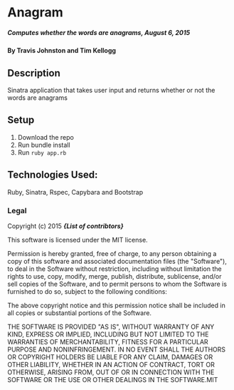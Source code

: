 # Anagram

##### Computes whether the words are anagrams, August 6, 2015

#### By Travis Johnston and Tim Kellogg

## Description

Sinatra application that takes user input and returns whether or not the words are anagrams

## Setup

1. Download the repo
2. Run bundle install
3. Run `ruby app.rb`

## Technologies Used:

Ruby, Sinatra, Rspec, Capybara and Bootstrap

### Legal

Copyright (c) 2015 **_{List of contribtors}_**

This software is licensed under the MIT license.

Permission is hereby granted, free of charge, to any person obtaining a copy
of this software and associated documentation files (the "Software"), to deal
in the Software without restriction, including without limitation the rights
to use, copy, modify, merge, publish, distribute, sublicense, and/or sell
copies of the Software, and to permit persons to whom the Software is
furnished to do so, subject to the following conditions:

The above copyright notice and this permission notice shall be included in
all copies or substantial portions of the Software.

THE SOFTWARE IS PROVIDED "AS IS", WITHOUT WARRANTY OF ANY KIND, EXPRESS OR
IMPLIED, INCLUDING BUT NOT LIMITED TO THE WARRANTIES OF MERCHANTABILITY,
FITNESS FOR A PARTICULAR PURPOSE AND NONINFRINGEMENT. IN NO EVENT SHALL THE
AUTHORS OR COPYRIGHT HOLDERS BE LIABLE FOR ANY CLAIM, DAMAGES OR OTHER
LIABILITY, WHETHER IN AN ACTION OF CONTRACT, TORT OR OTHERWISE, ARISING FROM,
OUT OF OR IN CONNECTION WITH THE SOFTWARE OR THE USE OR OTHER DEALINGS IN
THE SOFTWARE.MIT
